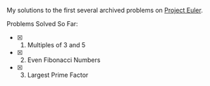 My solutions to the first several archived problems on [Project Euler](https://projecteuler.net/archives).

Problems Solved So Far:

- [x] 1. Multiples of 3 and 5
- [x] 2. Even Fibonacci Numbers
- [x] 3. Largest Prime Factor
